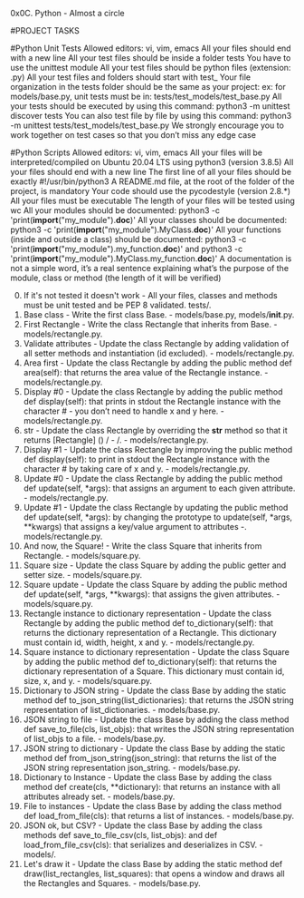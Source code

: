 0x0C. Python - Almost a circle

#PROJECT TASKS

#Python Unit Tests
Allowed editors: vi, vim, emacs
All your files should end with a new line
All your test files should be inside a folder tests
You have to use the unittest module
All your test files should be python files (extension: .py)
All your test files and folders should start with test_
Your file organization in the tests folder should be the same as your project: ex: for models/base.py, unit tests must be in: tests/test_models/test_base.py
All your tests should be executed by using this command: python3 -m unittest discover tests
You can also test file by file by using this command: python3 -m unittest tests/test_models/test_base.py
We strongly encourage you to work together on test cases so that you don’t miss any edge case

#Python Scripts
Allowed editors: vi, vim, emacs
All your files will be interpreted/compiled on Ubuntu 20.04 LTS using python3 (version 3.8.5)
All your files should end with a new line
The first line of all your files should be exactly #!/usr/bin/python3
A README.md file, at the root of the folder of the project, is mandatory
Your code should use the pycodestyle (version 2.8.*)
All your files must be executable
The length of your files will be tested using wc
All your modules should be documented: python3 -c 'print(__import__("my_module").__doc__)'
All your classes should be documented: python3 -c 'print(__import__("my_module").MyClass.__doc__)'
All your functions (inside and outside a class) should be documented: python3 -c 'print(__import__("my_module").my_function.__doc__)' and python3 -c 'print(__import__("my_module").MyClass.my_function.__doc__)'
A documentation is not a simple word, it’s a real sentence explaining what’s the purpose of the module, class or method (the length of it will be verified)

0. If it's not tested it doesn't work - All your files, classes and methods must be unit tested and be PEP 8 validated. tests/.
1. Base class - Write the first class Base. - models/base.py, models/__init__.py.
2. First Rectangle - Write the class Rectangle that inherits from Base. - models/rectangle.py.
3. Validate attributes - Update the class Rectangle by adding validation of all setter methods and instantiation (id excluded). - models/rectangle.py.
4. Area first - Update the class Rectangle by adding the public method def area(self): that returns the area value of the Rectangle instance. - models/rectangle.py.
5. Display #0 - Update the class Rectangle by adding the public method def display(self): that prints in stdout the Rectangle instance with the character # - you don’t need to handle x and y here. - models/rectangle.py.
6. str - Update the class Rectangle by overriding the __str__ method so that it returns [Rectangle] (<id>) <x>/<y> - <width>/<height>. - models/rectangle.py.
7. Display #1 - Update the class Rectangle by improving the public method def display(self): to print in stdout the Rectangle instance with the character # by taking care of x and y. - models/rectangle.py.
8. Update #0 - Update the class Rectangle by adding the public method def update(self, *args): that assigns an argument to each given attribute. - models/rectangle.py.
9. Update #1 - Update the class Rectangle by updating the public method def update(self, *args): by changing the prototype to update(self, *args, **kwargs) that assigns a key/value argument to attributes -. models/rectangle.py.
10. And now, the Square! - Write the class Square that inherits from Rectangle. - models/square.py.
11. Square size - Update the class Square by adding the public getter and setter size. - models/square.py.
12. Square update - Update the class Square by adding the public method def update(self, *args, **kwargs): that assigns the given attributes. - models/square.py.
13. Rectangle instance to dictionary representation - Update the class Rectangle by adding the public method def to_dictionary(self): that returns the dictionary representation of a Rectangle. This dictionary must contain id, width, height, x and y. - models/rectangle.py.
14. Square instance to dictionary representation - Update the class Square by adding the public method def to_dictionary(self): that returns the dictionary representation of a Square. This dictionary must contain id, size, x, and y. - models/square.py.
15. Dictionary to JSON string - Update the class Base by adding the static method def to_json_string(list_dictionaries): that returns the JSON string representation of list_dictionaries. - models/base.py.
16. JSON string to file - Update the class Base by adding the class method def save_to_file(cls, list_objs): that writes the JSON string representation of list_objs to a file. - models/base.py.
17. JSON string to dictionary - Update the class Base by adding the static method def from_json_string(json_string): that returns the list of the JSON string representation json_string. - models/base.py.
18. Dictionary to Instance - Update the class Base by adding the class method def create(cls, **dictionary): that returns an instance with all attributes already set. - models/base.py.
19. File to instances - Update the class Base by adding the class method def load_from_file(cls): that returns a list of instances. - models/base.py.
20. JSON ok, but CSV? - Update the class Base by adding the class methods def save_to_file_csv(cls, list_objs): and def load_from_file_csv(cls): that serializes and deserializes in CSV. - models/.
21. Let's draw it - Update the class Base by adding the static method def draw(list_rectangles, list_squares): that opens a window and draws all the Rectangles and Squares. - models/base.py.
